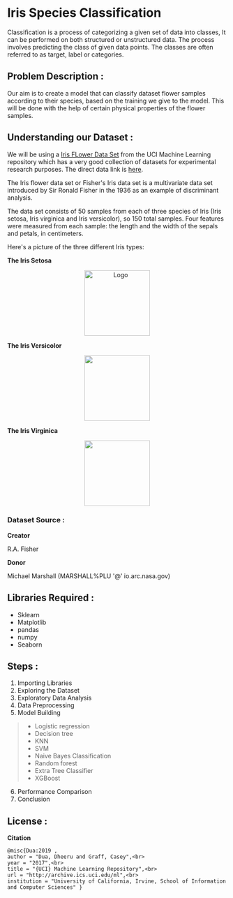 # Iris Species Classification

Classification is a process of categorizing a given set of data into classes, It can be performed on both structured or unstructured data. The process involves predicting the class of given data points. The classes are often referred to as target, label or categories.

## Problem Description : 

Our aim is to create a model that can classify dataset flower samples according to their species, based on the training we give to the model. This will be done with the help of certain physical properties of the flower samples.


## Understanding our Dataset :
We will be using a [Iris FLower Data Set](https://archive.ics.uci.edu/ml/datasets/Iris) from the UCI Machine Learning repository which has a very good collection of datasets for experimental research purposes. The direct data link is [here](https://archive.ics.uci.edu/ml/machine-learning-databases/iris/).

The Iris flower data set or Fisher's Iris data set is a multivariate data set introduced by Sir Ronald Fisher in the 1936 as an example of discriminant analysis.

The data set consists of 50 samples from each of three species of Iris (Iris setosa, Iris virginica and Iris versicolor), so 150 total samples. Four features were measured from each sample: the length and the width of the sepals and petals, in centimeters.

Here's a picture of the three different Iris types:

**The Iris Setosa**
<br />
<p align="center">
  <a href="https://github.com/github_username/repo">
    <img src="http://upload.wikimedia.org/wikipedia/commons/5/56/Kosaciec_szczecinkowaty_Iris_setosa.jpg" alt="Logo" width="150" height="150">
  </a>
  
**The Iris Versicolor**
<br />
<p align="center">
  <a href="https://github.com/github_username/repo">
    <img src="http://upload.wikimedia.org/wikipedia/commons/4/41/Iris_versicolor_3.jpg" width="150" height="150">
  </a>
  
  **The Iris Virginica**
<br />
<p align="center">
  <a href="https://github.com/github_username/repo">
    <img src="http://upload.wikimedia.org/wikipedia/commons/9/9f/Iris_virginica.jpg" width="150" height="150">
  </a>
  
  
### Dataset Source :

**Creator**

R.A. Fisher

**Donor**

Michael Marshall (MARSHALL%PLU '@' io.arc.nasa.gov)

## Libraries Required :
- Sklearn 
- Matplotlib
- pandas
- numpy
- Seaborn

## Steps :
1. Importing Libraries
2. Exploring the Dataset
3. Exploratory Data Analysis
4. Data Preprocessing
5. Model Building
> * Logistic regression
> * Decision tree
> * KNN
> * SVM
> * Naive Bayes Classification
> * Random forest
> * Extra Tree Classifier
> * XGBoost
6. Performance Comparison
7. Conclusion

## License :

**Citation**

    @misc{Dua:2019 ,
    author = "Dua, Dheeru and Graff, Casey",<br>
    year = "2017",<br>
    title = "{UCI} Machine Learning Repository",<br>
    url = "http://archive.ics.uci.edu/ml",<br>
    institution = "University of California, Irvine, School of Information and Computer Sciences" }
